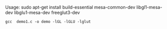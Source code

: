 Usage:
	sudo apt-get install build-essential mesa-common-dev libgl1-mesa-dev libglu1-mesa-dev freeglut3-dev

	gcc  demo1.c -o demo -lGL -lGLU -lglut
